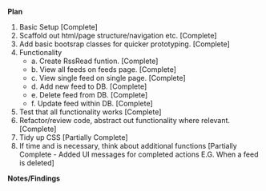 **Plan**

1. Basic Setup [Complete]
2. Scaffold out html/page structure/navigation etc. [Complete]
3. Add basic bootsrap classes for quicker prototyping. [Complete]
4. Functionality
   - a. Create RssRead funtion. [Complete]
   - b. View all feeds on feeds page. [Complete]
   - c. View single feed on single page. [Complete]
   - d. Add new feed to DB. [Complete]
   - e. Delete feed from DB. [Complete]
   - f. Update feed within DB. [Complete]
5. Test that all functionality works [Complete]
6. Refactor/review code, abstract out functionality where relevant. [Complete]
7. Tidy up CSS [Partially Complete]
8. If time and is necessary, think about additional functions [Partially Complete - Added UI messages for completed actions E.G. When a feed is deleted]

**Notes/Findings**
